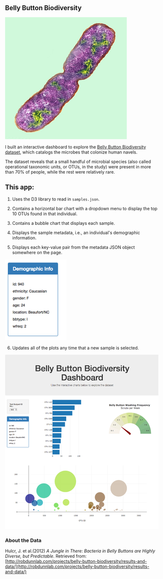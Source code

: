 ## Belly Button Biodiversity

![Bacteria by filterforge.com](Images/bacteria.jpg)

I built an interactive dashboard to explore the [Belly Button Biodiversity dataset](http://robdunnlab.com/projects/belly-button-biodiversity/), which catalogs the microbes that colonize human navels.

The dataset reveals that a small handful of microbial species (also called operational taxonomic units, or OTUs, in the study) were present in more than 70% of people, while the rest were relatively rare.

## This app:

1. Uses the D3 library to read in `samples.json`.

2. Contains a horizontal bar chart with a dropdown menu to display the top 10 OTUs found in that individual.

3. Contains a bubble chart that displays each sample.

4. Displays the sample metadata, i.e., an individual's demographic information.

5. Displays each key-value pair from the metadata JSON object somewhere on the page.

![hw](Images/hw03.png)

6. Updates all of the plots any time that a new sample is selected.

![hw](Images/hw02.png)

### About the Data

Hulcr, J. et al.(2012) _A Jungle in There: Bacteria in Belly Buttons are Highly Diverse, but Predictable_. Retrieved from: [http://robdunnlab.com/projects/belly-button-biodiversity/results-and-data/](http://robdunnlab.com/projects/belly-button-biodiversity/results-and-data/)

